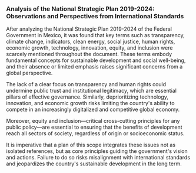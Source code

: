 ### Analysis of the National Strategic Plan 2019-2024: Observations and Perspectives from International Standards

After analyzing the National Strategic Plan 2019-2024 of the Federal Government in Mexico, it was found that key terms such as transparency, climate change, indicators, clean energy, social justice, human rights, economic growth, technology, innovation, equity, and inclusion were scarcely mentioned throughout the document. These terms embody fundamental concepts for sustainable development and social well-being, and their absence or limited emphasis raises significant concerns from a global perspective.

The lack of a clear focus on transparency and human rights could undermine public trust and institutional legitimacy, which are essential pillars of effective governance. Similarly, deprioritizing technology, innovation, and economic growth risks limiting the country's ability to compete in an increasingly digitalized and competitive global economy.

Moreover, equity and inclusion—critical cross-cutting principles for any public policy—are essential to ensuring that the benefits of development reach all sectors of society, regardless of origin or socioeconomic status.

It is imperative that a plan of this scope integrates these issues not as isolated references, but as core principles guiding the government's vision and actions. Failure to do so risks misalignment with international standards and jeopardizes the country's sustainable development in the long term.
